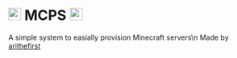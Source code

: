 # <img src="https://github.com/user-attachments/assets/103441a7-3c72-4b1f-a321-fd4b82cc5d71" width=25 height=25> MCPS <img src="https://github.com/user-attachments/assets/103441a7-3c72-4b1f-a321-fd4b82cc5d71" width=25 height=25>

A simple system to easially provision Minecraft servers\n
Made by [arithefirst](https://arithefirst.com)
